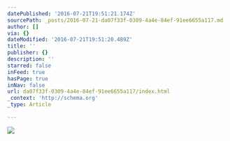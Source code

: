 ```yaml
---
datePublished: '2016-07-21T19:51:21.174Z'
sourcePath: _posts/2016-07-21-da07f33f-0309-4a4e-84ef-91ee6655a117.md
author: []
via: {}
dateModified: '2016-07-21T19:51:20.489Z'
title: ''
publisher: {}
description: ''
starred: false
inFeed: true
hasPage: true
inNav: false
url: da07f33f-0309-4a4e-84ef-91ee6655a117/index.html
_context: 'http://schema.org'
_type: Article

---
```

![](https://imgflo.herokuapp.com/graph/vahj1ThiexotieMo/b276862e1b28adbe3c67912c0d972091/croprotate.jpg?cropheight=4798&cropwidth=6000&degrees=0&input=https%3A%2F%2Fthe-grid-user-content.s3-us-west-2.amazonaws.com%2Fc92ffacd-02c6-460b-b48f-eadc88df2eb7.jpg&x=0&y=0)